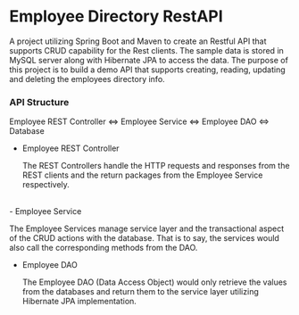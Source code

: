 # Employee Directory RestAPI

A project utilizing Spring Boot and Maven to create an Restful API that supports CRUD capability for the Rest clients.
The sample data is stored in MySQL server along with Hibernate JPA to access the data. The purpose of this project is to
build a demo API that supports creating, reading, updating and deleting the employees directory info.

### API Structure
Employee REST Controller <=> Employee Service <=> Employee DAO <=> Database

- Employee REST Controller

  The REST Controllers handle the HTTP requests and responses from the REST clients and the return packages from the
Employee Service respectively.
<br/>
- Employee Service

  The Employee Services manage service layer and the transactional aspect of the CRUD actions with the database. That is to say, the services
would also call the corresponding methods from the DAO.
<br/>
- Employee DAO

  The Employee DAO (Data Access Object) would only retrieve the values from the databases and return them to the service
layer utilizing Hibernate JPA implementation.

  

